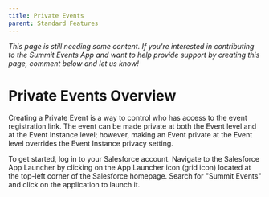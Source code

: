 ```yaml
---
title: Private Events
parent: Standard Features
---
```


*This page is still needing some content. If you're interested in contributing to the Summit Events App and want to help provide support by creating this page, comment below and let us know!*

# Private Events Overview

Creating a Private Event is a way to control who has access to the event registration link. The event can be made private at both the Event level and at the Event Instance level; however, making an Event private at the Event level overrides the Event Instance privacy setting.

To get started, log in to your Salesforce account. Navigate to the Salesforce App Launcher by clicking on the App Launcher icon (grid icon) located at the top-left corner of the Salesforce homepage. Search for "Summit Events" and click on the application to launch it.


